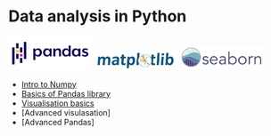 # Data analysis in Python

<img src='pandas.svg' width='150'>
<img src='matplotlib.svg' width='150'>
<img src='seaborn.svg' width='150'> 

* [Intro to Numpy]()
* [Basics of Pandas library](https://colab.research.google.com/drive/1h3SiJtU9pvmRvTkKDIWCYb7fQHE0mqOR?usp=sharing)
* [Visualisation basics](https://colab.research.google.com/drive/1llFp7HkHJeK-BzJLkvkBSgreB6Ptc6H4#scrollTo=KmAEwHsJFyD1)
* [Advanced visulasation]
* [Advanced Pandas]
